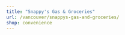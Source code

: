 ```yaml
---
title: "Snappy's Gas & Groceries"
url: /vancouver/snappys-gas-and-groceries/
shop: convenience
---
```

